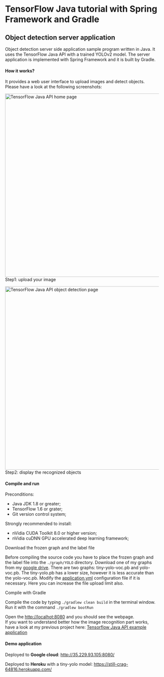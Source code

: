 # TensorFlow Java tutorial with Spring Framework and Gradle
## Object detection server application
Object detection server side application sample program written in Java. It uses the TensorFlow Java API with a trained YOLOv2 model. The server application is implemented with Spring Framework and it is built by Gradle.

#### How it works?

It provides a web user interface to upload images and detect objects. Please have a look at the following screenshots:

<img src="https://github.com/szaza/java-tensorflow-spring/blob/master/sample/home-page.jpg" alt="TensorFlow Java API home page" title="TensorFlow Java API home page" width="600"/><br/>
Step1: upload your image

<img src="https://github.com/szaza/java-tensorflow-spring/blob/master/sample/object-detection-page.jpg" alt="TensorFlow Java API object detection page" title="TensorFlow Java API object detection page" width="600"/><br/>Step2: display the recognized objects

#### Compile and run

Preconditions:
- Java JDK 1.8 or greater;
- TensorFlow 1.6 or grater;
- Git version control system;

Strongly recommended to install:
- nVidia CUDA Toolkit 8.0 or higher version;
- nVidia cuDNN GPU accelerated deep learning framework;

Download the frozen graph and the label file

Before compiling the source code you have to place the frozen graph and the label file into the `./graph/YOLO` directory. Download one of my graphs from my [google drive](https://drive.google.com/drive/folders/1GfS1Yle7Xari1tRUEi2EDYedFteAOaoN). There are two graphs: tiny-yolo-voc.pb and yolo-voc.pb. The tiny-yolo.pb has a lower size, however it is less accurate than the yolo-voc.pb. Modify the [application.yml](https://github.com/szaza/tensorflow-java-examples-spring/blob/master/src/main/resources/application.yml) configuration file if it is necessary. Here you can increase the file upload limit also.

Compile with Gradle

Compile the code by typing `./gradlew clean build` in the terminal window.<br/>
Run it with the command `./gradlew bootRun`

Open the [http://localhot:8080](http://localhot:8080) and you should see the webpage.<br/>
If you want to understand better how the image recognition part works, have a look at my previous project here: [Tensorflow Java API example application](https://github.com/szaza/tensorflow-example-java)

#### Demo application

Deployed to **Google cloud**: http://35.229.93.105:8080/

Deployed to **Heroku** with a tiny-yolo model: https://still-crag-64816.herokuapp.com/
